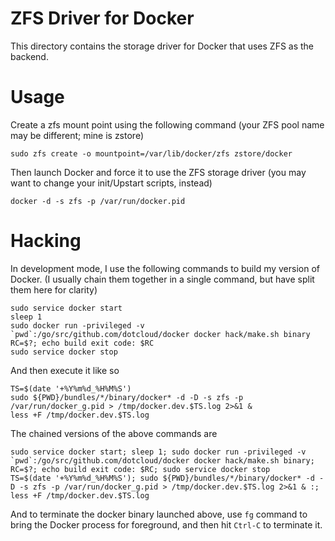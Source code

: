 # ZFS Driver for Docker

This directory contains the storage driver for Docker that uses ZFS as the
backend.

# Usage

Create a zfs mount point using the following command (your ZFS pool name may be different; mine is zstore)

	sudo zfs create -o mountpoint=/var/lib/docker/zfs zstore/docker

Then launch Docker and force it to use the ZFS storage driver
(you may want to change your init/Upstart scripts, instead)

	docker -d -s zfs -p /var/run/docker.pid

# Hacking

In development mode, I use the following commands to build my version of Docker.
(I usually chain them together in a single command, but have split them here for clarity)

	sudo service docker start
	sleep 1
	sudo docker run -privileged -v `pwd`:/go/src/github.com/dotcloud/docker docker hack/make.sh binary
	RC=$?; echo build exit code: $RC
	sudo service docker stop

And then execute it like so

	TS=$(date '+%Y%m%d_%H%M%S')
	sudo ${PWD}/bundles/*/binary/docker* -d -D -s zfs -p /var/run/docker_g.pid > /tmp/docker.dev.$TS.log 2>&1 &
	less +F /tmp/docker.dev.$TS.log

The chained versions of the above commands are

	sudo service docker start; sleep 1; sudo docker run -privileged -v `pwd`:/go/src/github.com/dotcloud/docker docker hack/make.sh binary; RC=$?; echo build exit code: $RC; sudo service docker stop
	TS=$(date '+%Y%m%d_%H%M%S'); sudo ${PWD}/bundles/*/binary/docker* -d -D -s zfs -p /var/run/docker_g.pid > /tmp/docker.dev.$TS.log 2>&1 & :; less +F /tmp/docker.dev.$TS.log

And to terminate the docker binary launched above, use `fg` command to bring the
Docker process for foreground, and then hit `Ctrl-C` to terminate it.
